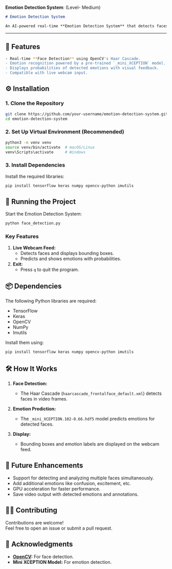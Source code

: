 **Emotion Detection System**: (Level- Medium)

```markdown
# Emotion Detection System

An AI-powered real-time **Emotion Detection System** that detects faces and recognizes emotions from a webcam feed. The system uses a pre-trained deep learning model to classify emotions such as happy, sad, angry, surprised, and more.
```
---

## 📸 Features
```bash
- Real-time **Face Detection** using OpenCV's Haar Cascade.
- Emotion recognition powered by a pre-trained `_mini_XCEPTION` model.
- Displays probabilities of detected emotions with visual feedback.
- Compatible with live webcam input.
```

## ⚙️ Installation

### 1. Clone the Repository
```bash
git clone https://github.com/your-username/emotion-detection-system.git
cd emotion-detection-system
```

### 2. Set Up Virtual Environment (Recommended)
```bash
python3 -m venv venv
source venv/bin/activate  # macOS/Linux
venv\Scripts\activate     # Windows
```

### 3. Install Dependencies
Install the required libraries:
```bash
pip install tensorflow keras numpy opencv-python imutils
```

## 🚀 Running the Project

Start the Emotion Detection System:
```bash
python face_detection.py
```

### Key Features
1. **Live Webcam Feed:**
   - Detects faces and displays bounding boxes.
   - Predicts and shows emotions with probabilities.
2. **Exit:**
   - Press `q` to quit the program.

## 📦 Dependencies

The following Python libraries are required:
- TensorFlow
- Keras
- OpenCV
- NumPy
- Imutils

Install them using:
```bash
pip install tensorflow keras numpy opencv-python imutils
```


## 🛠️ How It Works

1. **Face Detection:**  
   - The Haar Cascade (`haarcascade_frontalface_default.xml`) detects faces in video frames.  

2. **Emotion Prediction:**  
   - The `_mini_XCEPTION.102-0.66.hdf5` model predicts emotions for detected faces.  

3. **Display:**  
   - Bounding boxes and emotion labels are displayed on the webcam feed.  


## 🎯 Future Enhancements

- Support for detecting and analyzing multiple faces simultaneously.
- Add additional emotions like confusion, excitement, etc.
- GPU acceleration for faster performance.
- Save video output with detected emotions and annotations.

## 🧑‍💻 Contributing

Contributions are welcome!  
Feel free to open an issue or submit a pull request.

## 🙌 Acknowledgments

- **[OpenCV](https://opencv.org/):** For face detection.  
- **Mini XCEPTION Model:** For emotion detection.
